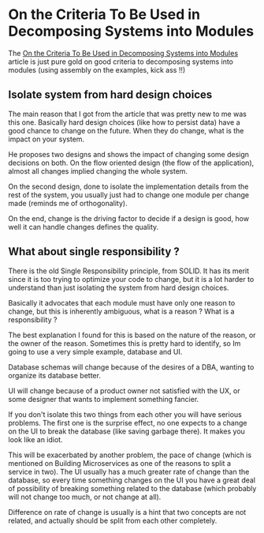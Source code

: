 # On the Criteria To Be Used in Decomposing Systems into Modules

The [On the Criteria To Be Used in Decomposing Systems into Modules]([https://www.cs.umd.edu/class/spring2003/cmsc838p/Design/criteria.pdf](https://www.win.tue.nl/~wstomv/edu/2ip30/references/criteria_for_modularization.pdf))
article is just pure gold on good criteria to decomposing systems into modules (using assembly
on the examples, kick ass !!)


## Isolate system from hard design choices

The main reason that I got from the article that was pretty new to me was this one.
Basically hard design choices (like how to persist data) have a good chance to change
on the future. When they do change, what is the impact on your system.

He proposes two designs and shows the impact of changing some design decisions on both.
On the flow oriented design (the flow of the application), almost all changes implied
changing the whole system.

On the second design, done to isolate the implementation details from the rest of the system,
you usually just had to change one module per change made (reminds me of orthogonality).

On the end, change is the driving factor to decide if a design is good, how well it can
handle changes defines the quality.


## What about single responsibility ?

There is the old Single Responsibility principle, from SOLID. It has its merit since
it is too trying to optimize your code to change, but it is a lot harder to understand
than just isolating the system from hard design choices.

Basically it advocates that each module must have only one reason to change, but this
is inherently ambiguous, what is a reason ? What is a responsibility ?

The best explanation I found for this is based on the nature of the reason, or the
owner of the reason. Sometimes this is pretty hard to identify, so Im going to use a
very simple example, database and UI.

Database schemas will change because of the desires of a DBA, wanting to organize its
database better.

UI will change because of a product owner not satisfied with the UX, or some designer
that wants to implement something fancier.

If you don't isolate this two things from each other you will have serious problems.
The first one is the surprise effect, no one expects to a change on the UI to break
the database (like saving garbage there). It makes you look like an idiot.

This will be exacerbated by another problem, the pace of change (which is mentioned on
Building Microservices as one of the reasons to split a service in two).
The UI usually has a much greater rate of change than the database, so every time something
changes on the UI you have a great deal of possibility of breaking something related to
the database (which probably will not change too much, or not change at all).

Difference on rate of change is usually is a hint that two concepts are not related, and actually
should be split from each other completely.
